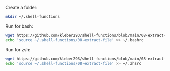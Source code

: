 
Create a folder:

```sh
mkdir ~/.shell-functions
```

Run for bash:

```sh
wget https://github.com/kleber293/shell-functions/blob/main/08-extract-file/08-extract-file
echo 'source ~/.shell-functions/08-extract-file' >> ~/.bashrc
```

Run for zsh:

```sh
wget https://github.com/kleber293/shell-functions/blob/main/08-extract-file/08-extract-file
echo 'source ~/.shell-functions/08-extract-file' >> ~/.zhsrc
```
            
